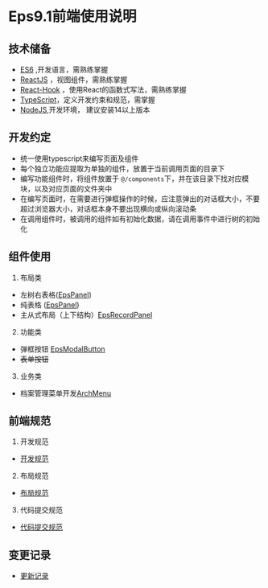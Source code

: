 # Eps9.1前端使用说明
## 技术储备
 -  [ES6](https://es6.ruanyifeng.com/) ,开发语言，需熟练掌握
 - [ReactJS](https://react.docschina.org/) ，视图组件，需熟练掌握
 - [React-Hook](https://react.docschina.org/docs/hooks-intro.html) ，使用React的函数式写法，需熟练掌握
 - [TypeScript](https://www.tslang.cn/docs/home.html)，定义开发约束和规范，需掌握
 - [NodeJS](https://nodejs.org/zh-cn/),开发环境， 建议安装14以上版本

## 开发约定
  - 统一使用typescript来编写页面及组件
  - 每个独立功能应提取为单独的组件，放置于当前调用页面的目录下
  - 编写功能组件时，将组件放置于 ```@/components```下，并在该目录下找对应模块，以及对应页面的文件夹中
  - 在编写页面时，在需要进行弹框操作的时候，应注意弹出的对话框大小，不要超过浏览器大小，对话框本身不要出现横向或纵向滚动条
  - 在调用组件时，被调用的组件如有初始化数据，请在调用事件中进行树的初始化

## 组件使用
1. 布局类 
  - 左树右表格([EpsPanel](./components/EpsPanel.md))
  - 纯表格 ([EpsPanel](./components/EpsPanel3.md))
  - 主从式布局（上下结构）[EpsRecordPanel](./components/EpsRecordPanel.md)
2. 功能类
  - 弹框按钮 [EpsModalButton](./components/EpsModalButton.md)
  - ~~表单按钮~~ [](./components/EpsModalButton.md)
3. 业务类
  - 档案管理菜单开发[ArchMenu](./arch/ArchMenu.md)

## 前端规范
1. 开发规范
  - [开发规范](./rules/dev.md)
2. 布局规范
  - [布局规范](./rules/layout.md)
3. 代码提交规范
  - [代码提交规范](./rules/commit.md)
## 变更记录
- [更新记录](./components/changelist.md)

